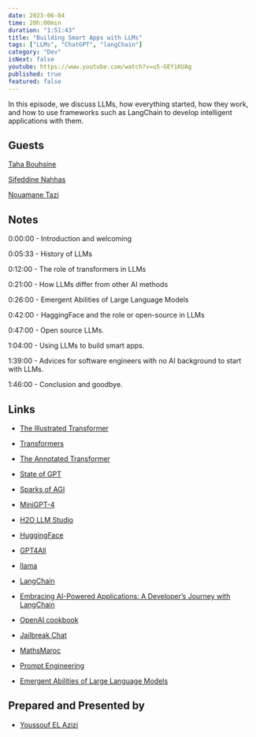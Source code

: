 ```yaml
---
date: 2023-06-04
time: 20h:00min
duration: "1:51:43"
title: "Building Smart Apps with LLMs"
tags: ["LLMs", "ChatGPT", "langChain"]
category: "Dev"
isNext: false
youtube: https://www.youtube.com/watch?v=u5-GEYiKUAg
published: true
featured: false
---
```


In this episode, we discuss LLMs, how everything started, how they work, and how to use frameworks such as LangChain to develop intelligent applications with them.

## Guests

[Taha Bouhsine](https://twitter.com/Tahabsn)

[Sifeddine Nahhas](https://www.linkedin.com/in/sifeddine-nahhas/)

[Nouamane Tazi](https://www.linkedin.com/in/nouamanetazi/)

## Notes

0:00:00 - Introduction and welcoming

0:05:33 - History of LLMs

0:12:00 - The role of transformers in LLMs

0:21:00 - How LLMs differ from other AI methods

0:26:00 - Emergent Abilities of Large Language Models

0:42:00 - HaggingFace and the role or open-source in LLMs

0:47:00 - Open source LLMs.

1:04:00 - Using LLMs to build smart apps.

1:39:00 - Advices for software engineers with no AI background to start with LLMs.

1:46:00 - Conclusion and goodbye.

## Links

- [The Illustrated Transformer](http://jalammar.github.io/illustrated-transformer/)

- [Transformers](https://docs.google.com/presentation/d/1ZXFIhYczos679r70Yu8vV9uO6B1J0ztzeDxbnBxD1S0/mobilepresent?slide=id.g31364026ad_3_2)

- [The Annotated Transformer](https://nlp.seas.harvard.edu/2018/04/03/attention.html)

- [State of GPT](https://www.youtube.com/watch?v=bZQun8Y4L2A)

- [Sparks of AGI](https://www.youtube.com/watch?v=Mqg3aTGNxZ0)

- [MiniGPT-4](https://github.com/Vision-CAIR/MiniGPT-4)

- [H2O LLM Studio](https://github.com/h2oai/h2o-llmstudio)

- [HuggingFace](https://huggingface.co/)

- [GPT4All](https://github.com/nomic-ai/gpt4all)

- [llama](https://github.com/facebookresearch/llama/pull/73)

- [LangChain](https://python.langchain.com/en/latest/)

- [Embracing AI-Powered Applications: A Developer’s Journey with LangChain](https://www.obytes.com/blog/langchain-guide)

- [OpenAI cookbook](https://github.com/openai/openai-cookbook)

- [Jailbreak Chat](https://www.jailbreakchat.com/)

- [MathsMaroc](https://twitter.com/MathsMaroc/status/1657805724766830594)

- [Prompt Engineering](https://github.com/brexhq/prompt-engineering)

- [Emergent Abilities of Large Language Models](https://www.assemblyai.com/blog/emergent-abilities-of-large-language-models/)

## Prepared and Presented by

- [Youssouf EL Azizi](https://elazizi.com/)
